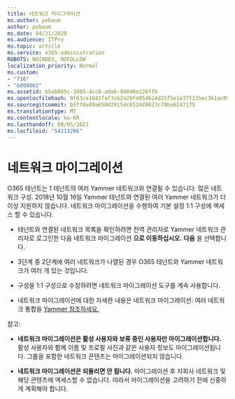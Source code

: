 ```yaml
---
title: 네트워크 마이그레이션
ms.author: pebaum
author: pebaum
ms.date: 04/21/2020
ms.audience: ITPro
ms.topic: article
ms.service: o365-administration
ROBOTS: NOINDEX, NOFOLLOW
localization_priority: Normal
ms.custom:
- "716"
- "6000002"
ms.assetid: b5ab885c-3803-4cc8-adab-94848e226ffb
ms.openlocfilehash: 9f63ce1641faf3cb2a29fd954624d25f5e1e37f135ec361ac09668086d78aa3e
ms.sourcegitcommit: b5f7da89a650d2915dc652449623c78be6247175
ms.translationtype: MT
ms.contentlocale: ko-KR
ms.lasthandoff: 08/05/2021
ms.locfileid: "54113206"
---
```

# <a name="network-migration"></a>네트워크 마이그레이션

O365 테넌트는 1 테넌트의 여러 Yammer 네트워크와 연결될 수 있습니다. 많은 네트워크 구성. 2018년 10월 16일 Yammer 테넌트와 연결된 여러 Yammer 네트워크가 더 이상 지원하지 않습니다. 네트워크 마이그레이션을 수행하여 기본 설정 1:1 구성에 액세스 할 수 있습니다.
  
- 테넌트와 연결된 네트워크 목록을 확인하려면 전역 관리자로 Yammer 네트워크 관리자로 로그인한 다음 네트워크 마이그레이션 **으로 이동하십시오.**  **다음** 을 선택합니다.

- 3단계 중 2단계에 여러 네트워크가 나열된 경우 O365 테넌트와 Yammer 네트워크가 여러 개 있는 것입니다.

- 구성을 1:1 구성으로 수정하려면 네트워크 마이그레이션 도구를 계속 사용합니다.

- 네트워크 마이그레이션에 대한 자세한 내용은 네트워크 마이그레이션: 여러 네트워크 통합을 [Yammer 참조하세요.](https://docs.microsoft.com/yammer/configure-your-yammer-network/consolidate-multiple-yammer-networks)

참고:
  
- **네트워크 마이그레이션은 활성 사용자와 보류 중인 사용자만 마이그레이션합니다.** 활성 사용자와 함께 이름 및 프로필 사진과 같은 사용자 정보도 마이그레이션됩니다. 그룹을 포함한 네트워크 콘텐츠는 마이그레이션되지 않습니다.

- **네트워크 마이그레이션은 되돌리면 안 됩니다.** 마이그레이션 후 자회사 네트워크 및 해당 콘텐츠에 액세스할 수 없습니다. 따라서 마이그레이션을 고려하기 전에 신중하게 계획해야 합니다.
